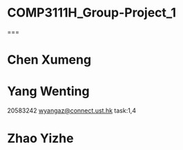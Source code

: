 # COMP3111H_Group-Project_1
===

# Chen Xumeng
# Yang Wenting 
20583242 wyangaz@connect.ust.hk task:1,4
# Zhao Yizhe

